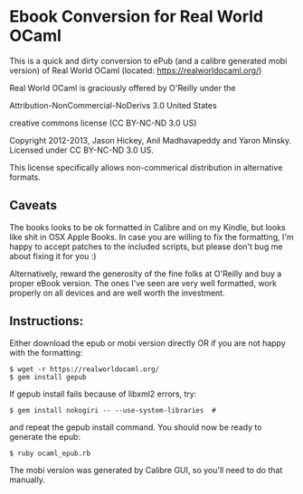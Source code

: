 # Ebook Conversion for Real World OCaml

This is a quick and dirty conversion to ePub (and a calibre generated mobi version) of
Real World OCaml (located: https://realworldocaml.org/)

Real World OCaml is graciously offered by O'Reilly under the 

  Attribution-NonCommercial-NoDerivs 3.0 United States 

creative commons license (CC BY-NC-ND 3.0 US)

  Copyright 2012-2013, Jason Hickey, Anil Madhavapeddy and Yaron Minsky. Licensed under CC BY-NC-ND 3.0 US.

This license specifically allows non-commerical distribution in alternative formats.

## Caveats

The books looks to be ok formatted in Calibre and on my Kindle, but looks like shit in OSX Apple Books. 
In case you are willing to fix the formatting, I'm happy to accept patches to the included scripts, but 
please don't bug me about fixing it for you :)

Alternatively, reward the generosity of the fine folks at O'Reilly and buy a proper eBook version. The ones 
I've seen are very well formatted, work properly on all devices and are well worth the investment.

## Instructions:

Either download the epub or mobi version directly OR if you are not happy with the formatting:

    $ wget -r https://realworldocaml.org/
    $ gem install gepub

If gepub install fails because of libxml2 errors, try:

    $ gem install nokogiri -- --use-system-libraries  # 

and repeat the gepub install command. You should now be ready to generate the epub:

    $ ruby ocaml_epub.rb

The mobi version was generated by Calibre GUI, so you'll need to do that manually.
